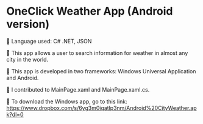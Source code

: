 # OneClick Weather App (Android version)

 Language used: C# .NET, JSON

 This app allows a user to search information for weather in almost any city in the world.

	This app is developed in two frameworks: Windows Universal Application and Android.

 I contributed to MainPage.xaml and MainPage.xaml.cs.

 To download the Windows app, go to this link: https://www.dropbox.com/s/6yg3m0iqatlp3nm/Android%20CityWeather.apk?dl=0
